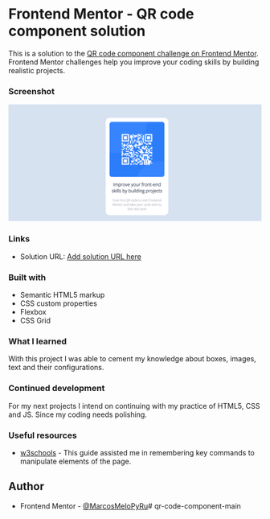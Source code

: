 # Frontend Mentor - QR code component solution

This is a solution to the [QR code component challenge on Frontend Mentor](https://www.frontendmentor.io/challenges/qr-code-component-iux_sIO_H). Frontend Mentor challenges help you improve your coding skills by building realistic projects. 

### Screenshot

![](images/Screenshot.png)

### Links

- Solution URL: [Add solution URL here](https://your-solution-url.com)

### Built with

- Semantic HTML5 markup
- CSS custom properties
- Flexbox
- CSS Grid

### What I learned

With this project I was able to cement my knowledge about boxes, images, text and their configurations.

### Continued development

For my next projects I intend on continuing with my practice of HTML5, CSS and JS. Since my coding needs polishing.

### Useful resources

- [w3schools](https://www.w3schools.com/css/css_align.asp) - This guide assisted me in remembering key commands to manipulate elements of the page.

## Author

- Frontend Mentor - [@MarcosMeloPyRu](https://www.frontendmentor.io/profile/MarcosMeloPyRu)# qr-code-component-main
